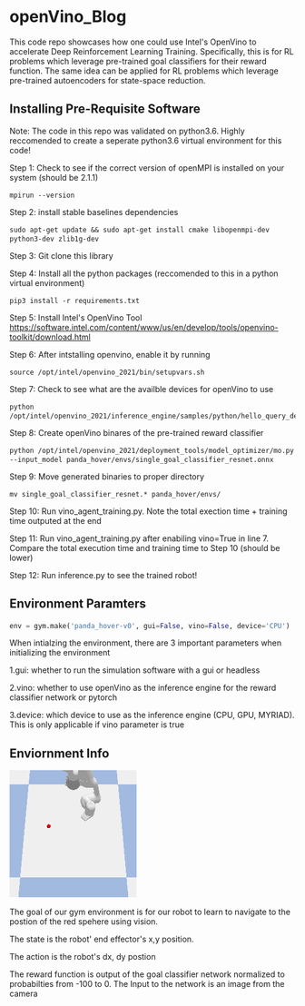 # openVino_Blog

This code repo showcases how one could use Intel's OpenVino to accelerate Deep Reinforcement Learning Training. 
Specifically, this is for RL problems which leverage pre-trained goal classifiers for their reward function. The same 
idea can be applied for RL problems which leverage pre-trained autoencoders for state-space reduction. 

## Installing Pre-Requisite Software

Note: The code in this repo was validated on python3.6. Highly reccomended to create a seperate python3.6 virtual environment for this code!

Step 1: Check to see if the correct version of openMPI is installed on your system (should be 2.1.1)

```console
mpirun --version
```

Step 2: install stable baselines dependencies

```console
sudo apt-get update && sudo apt-get install cmake libopenmpi-dev python3-dev zlib1g-dev
```

Step 3: Git clone this library 

Step 4: Install all the python packages (reccomended to this in a python virtual environment)
```console
pip3 install -r requirements.txt
```

Step 5: Install Intel's OpenVino Tool https://software.intel.com/content/www/us/en/develop/tools/openvino-toolkit/download.html

Step 6: After intstalling openvino, enable it by running 

```console
source /opt/intel/openvino_2021/bin/setupvars.sh
```

Step 7: Check to see what are the availble devices for openVino to use
```console
python /opt/intel/openvino_2021/inference_engine/samples/python/hello_query_device/hello_query_device.py
```

Step 8: Create openVino binares of the pre-trained reward classifier 
```console
python /opt/intel/openvino_2021/deployment_tools/model_optimizer/mo.py --input_model panda_hover/envs/single_goal_classifier_resnet.onnx
```

Step 9: Move generated binaries to proper directory

```console
mv single_goal_classifier_resnet.* panda_hover/envs/
```

Step 10: Run vino_agent_training.py. Note the total exection time + training time outputed at the end

Step 11: Run vino_agent_training.py after enabiling vino=True in line 7. Compare the total execution time and training time to Step 10 (should be lower)

Step 12: Run inference.py to see the trained robot!


## Environment Paramters

```python
env = gym.make('panda_hover-v0', gui=False, vino=False, device='CPU')
```

When intialzing the environment, there are 3 important parameters when initializing the environment

1.gui: whether to run the simulation software with a gui or headless

2.vino: whether to use openVino as the inference engine for the reward classifier network or pytorch

3.device: which device to use as the inference engine (CPU, GPU, MYRIAD). This is only applicable if vino parameter is true

## Enviornment Info 

![Screenshot](4_n.png)

The goal of our gym environment is for our robot to learn to navigate to the postion of the red spehere using vision. 

The state is the robot' end effector's x,y position.

The action is the robot's dx, dy postion

The reward function is output of the goal classifier network normalized to probabilties from -100 to 0. The Input to the network is an image from the camera
